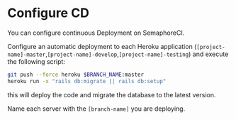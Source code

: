 # Configure CD

You can configure continuous Deployment on SemaphoreCI.

Configure an automatic deployment to each Heroku application (`[project-name]-master`,`[project-name]-develop`,`[project-name]-testing`)
and execute the following script:

```bash
git push --force heroku $BRANCH_NAME:master
heroku run -x "rails db:migrate || rails db:setup"
```

this will deploy the code and migrate the database to the latest version.

Name each server with the `[branch-name]` you are deploying.